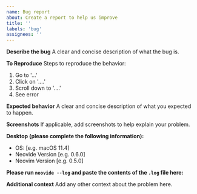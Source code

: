 ```yaml
---
name: Bug report
about: Create a report to help us improve
title: ''
labels: 'bug'
assignees: ''
---
```


<!--- NOTE: PLEASE FILL OUT TEMPLATE RATHER THAN DELETING --->

**Describe the bug**
A clear and concise description of what the bug is.

**To Reproduce**
Steps to reproduce the behavior:
1. Go to '...'
2. Click on '....'
3. Scroll down to '....'
4. See error

**Expected behavior**
A clear and concise description of what you expected to happen.

**Screenshots**
If applicable, add screenshots to help explain your problem.

**Desktop (please complete the following information):**
 - OS: [e.g. macOS 11.4]
 - Neovide Version [e.g. 0.6.0]
 - Neovim Version [e.g. 0.5.0]

**Please run `neovide --log` and paste the contents of the `.log` file here:**

**Additional context**
Add any other context about the problem here.
